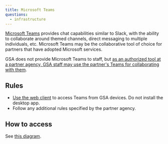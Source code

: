 ```yaml
---
title: Microsoft Teams
questions:
  - infrastructure
---
```


[Microsoft Teams](https://www.microsoft.com/en-us/microsoft-365/microsoft-teams/group-chat-software) provides chat capabilities similar to Slack, with the ability to collaborate around themed channels, direct messaging to multiple individuals, etc. Microsoft Teams may be the collaborative tool of choice for partners that have adopted Microsoft services.

GSA does not provide Microsoft Teams to staff, but [as an authorized tool at a partner agency, GSA staff may use the partner's Teams for collaborating with them]({{site.baseurl}}/collaboration-tools/#using-partners-tools).

## Rules

- [Use the web client](https://support.microsoft.com/en-us/office/use-teams-on-the-web-33f84aa9-2e8b-47ac-8676-02033454e385) to access Teams from GSA devices. Do not install the desktop app.
- Follow any additional rules specified by the partner agency.

## How to access

See [this diagram](https://docs.google.com/drawings/d/1umlAP1Tr2C8NHHdd8JsJgEY3cZJbbY_d2aWXkoAknds/edit).
